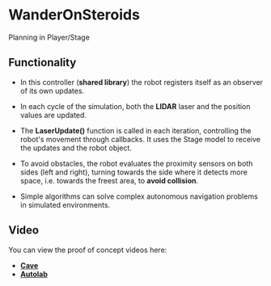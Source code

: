 # WanderOnSteroids
Planning in Player/Stage

## Functionality

- In this controller (**shared library**) the robot registers itself as an observer of its own updates.

- In each cycle of the simulation, both the **LIDAR** laser and the position values ​​are updated.

- The **LaserUpdate()** function is called in each iteration, controlling the robot's movement through callbacks. It uses the Stage model to receive the updates and the robot object.

- To avoid obstacles, the robot evaluates the proximity sensors on both sides (left and right), turning towards the side where it detects more space, i.e. towards the freest area, to **avoid collision**. 

- Simple algorithms can solve complex autonomous navigation problems in simulated environments.

## Video

You can view the proof of concept videos here:

- **[Cave](https://drive.google.com/file/d/1ewsV_P0ZdYmvAkKmHDIo_R-MycgKufWb/preview?usp=sharing)**
- **[Autolab](https://drive.google.com/file/d/1ugxIJvs1lYWfH86m5tng3e-Fo9fj0mWl/preview?usp=drive_link)**
